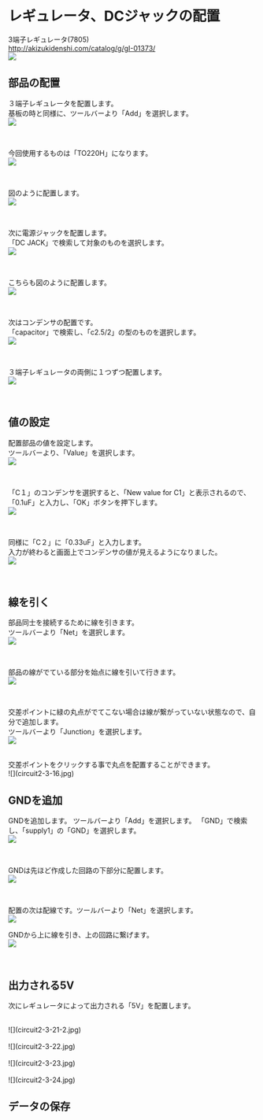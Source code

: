 # レギュレータ、DCジャックの配置


3端子レギュレータ(7805)
<br>
http://akizukidenshi.com/catalog/g/gI-01373/
<br>
![](circuit2-3-01.jpg)


## 部品の配置

３端子レギュレータを配置します。
<br>
基板の時と同様に、ツールバーより「Add」を選択します。
<br>
![](circuit2-3-02.jpg)

<br>

今回使用するものは「TO220H」になります。
<br>
![](circuit2-3-03.jpg)

<br>

図のように配置します。
<br>
![](circuit2-3-04.jpg)

<br>

次に電源ジャックを配置します。
<br>
「DC JACK」で検索して対象のものを選択します。
<br>
![](circuit2-3-05.jpg)

<br>

こちらも図のように配置します。
<br>
![](circuit2-3-06.jpg)

<br>

次はコンデンサの配置です。
<br>
「capacitor」で検索し、「c2.5/2」の型のものを選択します。
<br>
![](circuit2-3-07.jpg)

<br>

３端子レギュレータの両側に１つずつ配置します。
<br>
![](circuit2-3-08.jpg)

<br>

## 値の設定
配置部品の値を設定します。
<br>
ツールバーより、「Value」を選択します。
<br>
![](circuit2-3-09.jpg)

<br>

「C１」のコンデンサを選択すると、「New value for C1」と表示されるので、「0.1uF」と入力し、「OK」ボタンを押下します。
<br>
![](circuit2-3-11.jpg)

<br>

同様に「C２」に「0.33uF」と入力します。
<br>
入力が終わると画面上でコンデンサの値が見えるようになりました。
<br>
![](circuit2-3-12.jpg)

<br>


## 線を引く
部品同士を接続するために線を引きます。
<br>
ツールバーより「Net」を選択します。
<br>
![](circuit2-3-13.jpg)

<br>

部品の線がでている部分を始点に線を引いて行きます。
<br>
![](circuit2-3-14.jpg)

<br>

交差ポイントに緑の丸点がでてこない場合は線が繋がっていない状態なので、自分で追加します。
<br>
ツールバーより「Junction」を選択します。
<br>
![](circuit2-3-15.jpg)

<br>
交差ポイントをクリックする事で丸点を配置することができます。
<br>
![](circuit2-3-16.jpg)

<br>


## GNDを追加
GNDを追加します。
ツールバーより「Add」を選択します。
「GND」で検索し、「supply1」の「GND」を選択します。
<br>
![](circuit2-3-18.jpg)

<br>

GNDは先ほど作成した回路の下部分に配置します。
<br>
![](circuit2-3-19.jpg)

<br>

配置の次は配線です。ツールバーより「Net」を選択します。
<br>
![](circuit2-3-20.jpg)

GNDから上に線を引き、上の回路に繋げます。
<br>
![](circuit2-3-20-2.jpg)

<br>

## 出力される5V
次にレギュレータによって出力される「5V」を配置します。
<br>

<br>
![](circuit2-3-21-2.jpg)
<br>

<br>
![](circuit2-3-22.jpg)

<br>

<br>
![](circuit2-3-23.jpg)

<br>

<br>
![](circuit2-3-24.jpg)

<br>



## データの保存






